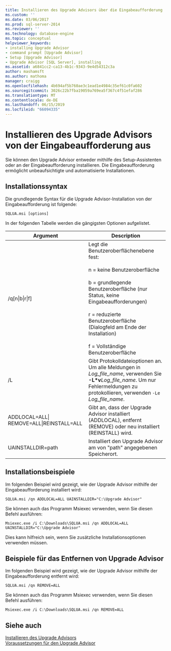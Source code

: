 ```yaml
---
title: Installieren des Upgrade Advisors über die Eingabeaufforderung | Microsoft-Dokumentation
ms.custom: ''
ms.date: 03/06/2017
ms.prod: sql-server-2014
ms.reviewer: ''
ms.technology: database-engine
ms.topic: conceptual
helpviewer_keywords:
- installing Upgrade Advisor
- command prompt [Upgrade Advisor]
- Setup [Upgrade Advisor]
- Upgrade Advisor [SQL Server], installing
ms.assetid: a6841cc2-ca13-4b1c-9343-9e4d54312c3a
author: mashamsft
ms.author: mathoma
manager: craigg
ms.openlocfilehash: 4b694af5b760ae3c1ead1e4984c35ef61c0fa602
ms.sourcegitcommit: 3026c22b7fba19059a769ea5f367c4f51efaf286
ms.translationtype: MT
ms.contentlocale: de-DE
ms.lasthandoff: 06/15/2019
ms.locfileid: "66094335"
---
```

# <a name="installing-upgrade-advisor-from-the-command-prompt"></a>Installieren des Upgrade Advisors von der Eingabeaufforderung aus
  Sie können den Upgrade Advisor entweder mithilfe des Setup-Assistenten oder an der Eingabeaufforderung installieren. Die Eingabeaufforderung ermöglicht unbeaufsichtigte und automatisierte Installationen.  
  
## <a name="installation-syntax"></a>Installationssyntax  
 Die grundlegende Syntax für die Upgrade Advisor-Installation von der Eingabeaufforderung ist folgende:  
  
 `SQLUA.msi [options]`  
  
 In der folgenden Tabelle werden die gängigsten Optionen aufgelistet.  
  
|Argument|Description|  
|--------------|-----------------|  
|/q[n&#124;b&#124;r&#124;f]|Legt die Benutzeroberflächenebene fest:<br /><br /> n = keine Benutzeroberfläche<br /><br /> b = grundlegende Benutzeroberfläche (nur Status, keine Eingabeaufforderungen)<br /><br /> r = reduzierte Benutzeroberfläche (Dialogfeld am Ende der Installation)<br /><br /> f = Vollständige Benutzeroberfläche|  
|/L|Gibt Protokolldateioptionen an. Um alle Meldungen in *Log_file_name*, verwenden Sie **-L\*v**_Log_file_name_. Um nur Fehlermeldungen zu protokollieren, verwenden `-Le` *Log_file_name*.|  
|ADDLOCAL=ALL&#124; REMOVE=ALL&#124;REINSTALL=ALL|Gibt an, dass der Upgrade Advisor installiert (ADDLOCAL), entfernt (REMOVE) oder neu installiert (REINSTALL) wird.|  
|UAINSTALLDIR=path|Installiert den Upgrade Advisor am von "path" angegebenen Speicherort.|  
  
## <a name="installation-examples"></a>Installationsbeispiele  
 Im folgenden Beispiel wird gezeigt, wie der Upgrade Advisor mithilfe der Eingabeaufforderung installiert wird:  
  
```  
SQLUA.msi /qn ADDLOCAL=ALL UAINSTALLDIR="C:\Upgrade Advisor"  
```  
  
 Sie können auch das Programm Msiexec verwenden, wenn Sie diesen Befehl ausführen:  
  
```  
Msiexec.exe /i C:\Downloads\SQLUA.msi /qn ADDLOCAL=ALL UAINSTALLDIR="C:\Upgrade Advisor"  
```  
  
 Dies kann hilfreich sein, wenn Sie zusätzliche Installationsoptionen verwenden müssen.  
  
## <a name="removal-examples"></a>Beispiele für das Entfernen von Upgrade Advisor  
 Im folgenden Beispiel wird gezeigt, wie der Upgrade Advisor mithilfe der Eingabeaufforderung entfernt wird:  
  
```  
SQLUA.msi /qn REMOVE=ALL  
```  
  
 Sie können auch das Programm Msiexec verwenden, wenn Sie diesen Befehl ausführen:  
  
```  
Msiexec.exe /i C:\Downloads\SQLUA.msi /qn REMOVE=ALL  
```  
  
## <a name="see-also"></a>Siehe auch  
 [Installieren des Upgrade Advisors](../../../2014/sql-server/install/installing-upgrade-advisor.md)   
 [Voraussetzungen für den Upgrade Advisor](../../../2014/sql-server/install/upgrade-advisor-prerequisites.md)  
  
  
